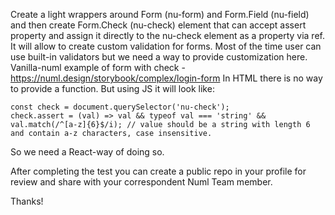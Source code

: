 Create a light wrappers around Form (nu-form) and Form.Field (nu-field) and then create Form.Check (nu-check) element that can accept assert property and assign it directly to the nu-check element as a property via ref. It will allow to create custom validation for forms. Most of the time user can use built-in validators but we need a way to provide customization here.
Vanilla-numl example of form with check - https://numl.design/storybook/complex/login-form
In HTML there is no way to provide a function. But using JS it will look like:
```
const check = document.querySelector('nu-check');
check.assert = (val) => val && typeof val === 'string' && val.match(/^[a-z]{6}$/i); // value should be a string with length 6 and contain a-z characters, case insensitive.
```
So we need a React-way of doing so.

After completing the test you can create a public repo in your profile for review and share with your correspondent Numl Team member.

Thanks!
